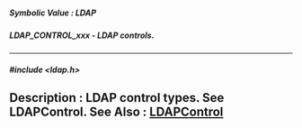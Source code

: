 ##### Symbolic Value : LDAP
##### LDAP_CONTROL_xxx - LDAP controls.
---
##### #include <ldap.h>
**Description :**
LDAP control types.  See LDAPControl.
**See Also :**
[LDAPControl](D:/md_files/LDAPControl.md)
---
